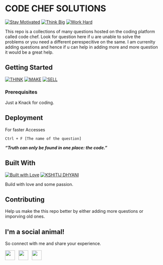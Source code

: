 # CODE CHEF SOLUTIONS

[![Stay Motivated](https://img.shields.io/badge/Stay-Motivated-teal.svg?style=for-the-badge)](https://github.com/wimpywarlord/Mess_It_Up) 
[![Think Big](https://img.shields.io/badge/Think-Big-orange.svg?style=for-the-badge)](https://www.linkedin.com/in/kshitijdhyani/)
[![Work Hard](https://img.shields.io/badge/Work-Hard-blue.svg?style=for-the-badge)](https://github.com/wimpywarlord)

This repo is a collections of many questions hosted on the coding platform called code chef. Look for question here if u are unable to solve the problems or you need a different perespecitive on the same. I am currenlty adding questions and hence if u can help in adding more and more question it would be a great help.

## Getting Started

[![THINK](https://img.shields.io/badge/Stay-Motivated-teal.svg?style=for-the-badge)](https://github.com/wimpywarlord/Mess_It_Up) 
[![MAKE](https://img.shields.io/badge/Think-Big-orange.svg?style=for-the-badge)](https://www.linkedin.com/in/kshitijdhyani/)
[![SELL](https://img.shields.io/badge/Work-Hard-blue.svg?style=for-the-badge)](https://github.com/wimpywarlord)

### Prerequisites

Just a Knack for coding.

## Deployment

For faster Accesses

```
Ctrl + F [The name of the question]
```

***“Truth can only be found in one place: the code.”***

## Built With

[![Built with Love](https://forthebadge.com/images/badges/built-with-love.svg)](https://www.linkedin.com/in/kshitijdhyani/) [![KSHITIJ DHYANI](https://forthebadge.com/images/badges/makes-people-smile.svg)](https://www.linkedin.com/in/kshitijdhyani/) 

Build with love and some passion.

## Contributing

Help us make the this repo better by either adding more questions or imporving old ones.

## I'm a social animal!

So connect with me and share your experience.

<a href="https://www.facebook.com/kshitij.dhyani.3" target="_blank"><img height="32" width="32" src="https://cdn.jsdelivr.net/npm/simple-icons@latest/icons/facebook.svg" /></a> &nbsp;&nbsp;<a href="https://www.linkedin.com/in/kshitijdhyani/" target="_blank"><img height="32" width="32" src="https://cdnjs.cloudflare.com/ajax/libs/ionicons/4.5.6/collection/build/ionicons/svg/logo-linkedin.svg" /></a> &nbsp;&nbsp;<a href="https://www.instagram.com/kshitij_dhyani/?hl=en" target="_blank"><img height="32" width="32" src="https://cdn.jsdelivr.net/npm/simple-icons@latest/icons/instagram.svg" /></a>
